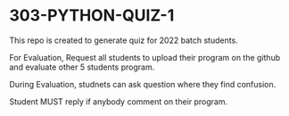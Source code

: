 # 303-PYTHON-QUIZ-1

This repo is created to generate quiz for 2022 batch students.

For Evaluation, Request all students to upload their program on the github and evaluate other 5 students program.

During Evaluation, studnets can ask question where they find confusion.

Student MUST reply if anybody comment on their program.


